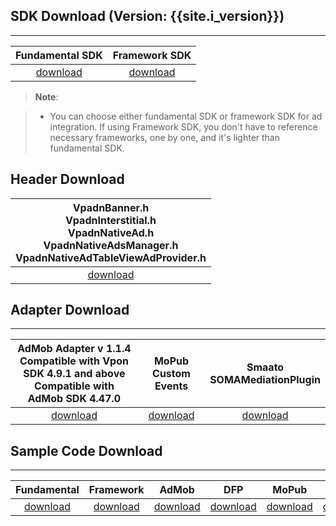 ## SDK Download (Version: {{site.i_version}})
---

Fundamental SDK<br>| Framework SDK <br>|
:-------------: | :------------:|
[download][1]   | [download][2] |

> **Note**:

>* You can choose either fundamental SDK or framework SDK for ad integration. If using Framework SDK, you don't have to reference necessary frameworks, one by one, and it's lighter than fundamental SDK.

## Header Download

|VpadnBanner.h <br> VpadnInterstitial.h <br> VpadnNativeAd.h <br> VpadnNativeAdsManager.h <br> VpadnNativeAdTableViewAdProvider.h |
|:-------------:|
|[download][3]|



## Adapter Download
---

|AdMob Adapter v 1.1.4<br>Compatible with Vpon SDK 4.9.1 and above <br>Compatible with AdMob SDK 4.47.0|MoPub <br> Custom Events|Smaato <br> SOMAMediationPlugin|
|:---------------------------------:|:----------------------:|:-----------------------------:|
|           [download][4]           |     [download][5]      |         [download][12]        |

## Sample Code Download
---

|Fundamental     | Framework    | AdMob        |    DFP       |  MoPub      |  Smaato        |
|:-------------: | :-----------:| :-----------:|:------------:|:-----------:|:--------------:|
|[download][6]   | [download][7]| [download][8]|[download][9] |[download][11]|[download][13]|



[1]: http://m.vpon.com/sdk/VponSDK-iOS/ios-vpadn-sdk-493-20019102-1910021104-491d904.a
[2]: {{site.dnldurl}}/sdk/VpadnSDKiOS-4.9.3.zip

[3]: https://github.com/vpon-sdk/Vpon-mobile-ios-examples/tree/master/FundamentalExample/Headers
[4]: https://github.com/vpon-sdk/Vpon-mobile-ios-examples/tree/master/Adapter/AdMobAdapter
[5]: https://github.com/vpon-sdk/Vpon-mobile-ios-examples/tree/master/Adapter/MoPubCustomEvents
[6]: https://github.com/vpon-sdk/Vpon-mobile-ios-examples/tree/master/FundamentalExample
[7]: https://github.com/vpon-sdk/Vpon-mobile-ios-examples/tree/master/FrameworkExample
[8]: https://github.com/vpon-sdk/Vpon-mobile-ios-examples/tree/master/Mediation/AdMobExample
[9]: https://github.com/vpon-sdk/Vpon-mobile-ios-examples/tree/master/Mediation/DFPExample

[11]: https://github.com/vpon-sdk/Vpon-mobile-ios-examples/tree/master/Mediation/MoPubExample
[12]: https://github.com/vpon-sdk/Vpon-mobile-ios-examples/tree/master/Adapter/SOMAVpadnPlugin
[13]: https://github.com/vpon-sdk/Vpon-mobile-ios-examples/tree/master/Mediation/SmaatoSample/
